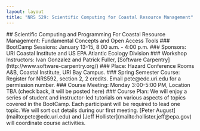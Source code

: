 ```yaml
---
layout: layout
title: "NRS 529: Scientific Computing for Coastal Resource Management"
---
```

<section class="content">
## Scientific Computing and Programming For Coastal Resource Management: Fundamental Concepts and Open Access Tools
### BootCamp Sessions: 
January 13-15, 8:00 a.m. - 4:00 p.m.
### Sponsors:
URI Coastal Institute and US EPA Atlantic Ecology Division
### Workshop Instructors: 
Ivan Gonzalez and Patrick Fuller, [Software Carpentry](http://www.software-carpentry.org/)
### Place:
Hazard Conference Rooms A&amp;B, Coastal Institute, URI Bay Campus. 
### Spring Semester Course: 
Register for NRS592, section 2, 2 credits. Email pete@edc.uri.edu for a permission number. 
### Course Meeting: 
Monday 3:00-5:00 PM, Location TBA (check back, it will be posted here)
### Course Plan: 
We will enjoy a series of student and instructor-led tutorials on various aspects of topics covered in 
the BootCamp.  Each participant will be required to lead one topic. We will sort out details during our 
first meeting. [Peter August](mailto:pete@edc.uri.edu) and [Jeff Hollister](mailto:hollister.jeff@epa.gov)
will coordinate course activities.
</section>
